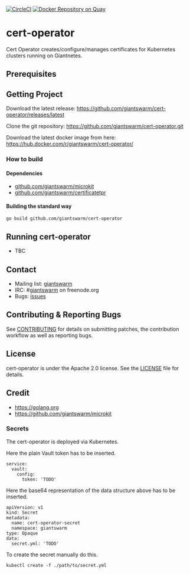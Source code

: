[![CircleCI](https://circleci.com/gh/giantswarm/cert-operator.svg?style=svg)](https://circleci.com/gh/giantswarm/cert-operator) [![Docker Repository on Quay](https://quay.io/repository/giantswarm/cert-operator/status "Docker Repository on Quay")](https://quay.io/repository/giantswarm/cert-operator)

# cert-operator

Cert Operator creates/configure/manages certificates for Kubernetes clusters running on Giantnetes.

## Prerequisites

## Getting Project

Download the latest release: https://github.com/giantswarm/cert-operator/releases/latest

Clone the git repository: https://github.com/giantswarm/cert-operator.git

Download the latest docker image from here: https://hub.docker.com/r/giantswarm/cert-operator/

### How to build

#### Dependencies

- [github.com/giantswarm/microkit](https://github.com/giantswarm/microkit)
- [github.com/giantswarm/certificatetpr](https://github.com/giantswarm/certificatetpr)

#### Building the standard way

```
go build github.com/giantswarm/cert-operator
```

## Running cert-operator

- TBC

## Contact

- Mailing list: [giantswarm](https://groups.google.com/forum/!forum/giantswarm)
- IRC: #[giantswarm](irc://irc.freenode.org:6667/#giantswarm) on freenode.org
- Bugs: [issues](https://github.com/giantswarm/cert-operator/issues)

## Contributing & Reporting Bugs

See [CONTRIBUTING](CONTRIBUTING.md) for details on submitting patches, the contribution workflow as well as reporting bugs.

## License

cert-operator is under the Apache 2.0 license. See the [LICENSE](LICENSE) file for details.

## Credit
- https://golang.org
- https://github.com/giantswarm/microkit


### Secrets
The cert-operator is deployed via Kubernetes.

Here the plain Vault token has to be inserted.
```
service:
  vault:
    config:
      token: 'TODO'
```

Here the base64 representation of the data structure above has to be inserted.
```
apiVersion: v1
kind: Secret
metadata:
  name: cert-operator-secret
  namespace: giantswarm
type: Opaque
data:
  secret.yml: 'TODO'
```

To create the secret manually do this.
```
kubectl create -f ./path/to/secret.yml
```
